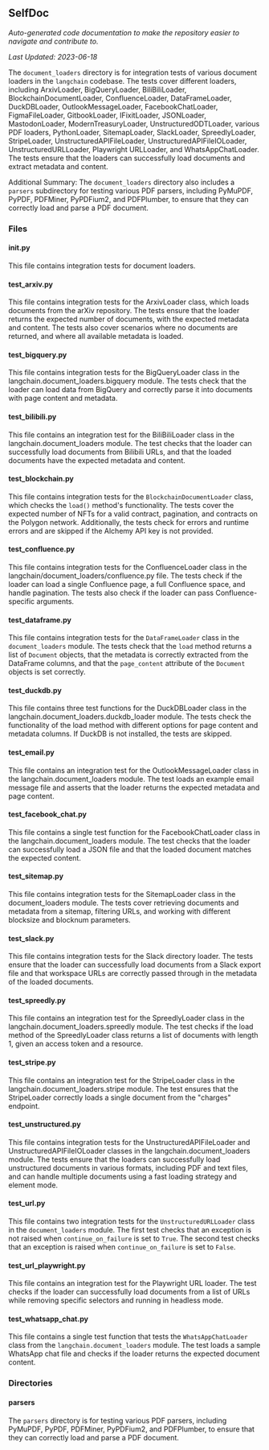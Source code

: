 <!--- START SELFDOC --->
## SelfDoc
_Auto-generated code documentation to make the repository easier to navigate and contribute to._

_Last Updated: 2023-06-18_

The `document_loaders` directory is for integration tests of various document loaders in the `langchain` codebase. The tests cover different loaders, including ArxivLoader, BigQueryLoader, BiliBiliLoader, BlockchainDocumentLoader, ConfluenceLoader, DataFrameLoader, DuckDBLoader, OutlookMessageLoader, FacebookChatLoader, FigmaFileLoader, GitbookLoader, IFixitLoader, JSONLoader, MastodonLoader, ModernTreasuryLoader, UnstructuredODTLoader, various PDF loaders, PythonLoader, SitemapLoader, SlackLoader, SpreedlyLoader, StripeLoader, UnstructuredAPIFileLoader, UnstructuredAPIFileIOLoader, UnstructuredURLLoader, Playwright URLLoader, and WhatsAppChatLoader. The tests ensure that the loaders can successfully load documents and extract metadata and content.

Additional Summary:
The `document_loaders` directory also includes a `parsers` subdirectory for testing various PDF parsers, including PyMuPDF, PyPDF, PDFMiner, PyPDFium2, and PDFPlumber, to ensure that they can correctly load and parse a PDF document.

### Files
#### __init__.py
This file contains integration tests for document loaders.

#### test_arxiv.py
This file contains integration tests for the ArxivLoader class, which loads documents from the arXiv repository. The tests ensure that the loader returns the expected number of documents, with the expected metadata and content. The tests also cover scenarios where no documents are returned, and where all available metadata is loaded.

#### test_bigquery.py
This file contains integration tests for the BigQueryLoader class in the langchain.document_loaders.bigquery module. The tests check that the loader can load data from BigQuery and correctly parse it into documents with page content and metadata.

#### test_bilibili.py
This file contains an integration test for the BiliBiliLoader class in the langchain.document_loaders module. The test checks that the loader can successfully load documents from Bilibili URLs, and that the loaded documents have the expected metadata and content.

#### test_blockchain.py
This file contains integration tests for the `BlockchainDocumentLoader` class, which checks the `load()` method's functionality. The tests cover the expected number of NFTs for a valid contract, pagination, and contracts on the Polygon network. Additionally, the tests check for errors and runtime errors and are skipped if the Alchemy API key is not provided.

#### test_confluence.py
This file contains integration tests for the ConfluenceLoader class in the langchain/document_loaders/confluence.py file. The tests check if the loader can load a single Confluence page, a full Confluence space, and handle pagination. The tests also check if the loader can pass Confluence-specific arguments.

#### test_dataframe.py
This file contains integration tests for the `DataFrameLoader` class in the `document_loaders` module. The tests check that the `load` method returns a list of `Document` objects, that the metadata is correctly extracted from the DataFrame columns, and that the `page_content` attribute of the `Document` objects is set correctly.

#### test_duckdb.py
This file contains three test functions for the DuckDBLoader class in the langchain.document_loaders.duckdb_loader module. The tests check the functionality of the load method with different options for page content and metadata columns. If DuckDB is not installed, the tests are skipped.

#### test_email.py
This file contains an integration test for the OutlookMessageLoader class in the langchain.document_loaders module. The test loads an example email message file and asserts that the loader returns the expected metadata and page content.

#### test_facebook_chat.py
This file contains a single test function for the FacebookChatLoader class in the langchain.document_loaders module. The test checks that the loader can successfully load a JSON file and that the loaded document matches the expected content.

#### test_sitemap.py
This file contains integration tests for the SitemapLoader class in the document_loaders module. The tests cover retrieving documents and metadata from a sitemap, filtering URLs, and working with different blocksize and blocknum parameters.

#### test_slack.py
This file contains integration tests for the Slack directory loader. The tests ensure that the loader can successfully load documents from a Slack export file and that workspace URLs are correctly passed through in the metadata of the loaded documents.

#### test_spreedly.py
This file contains an integration test for the SpreedlyLoader class in the langchain.document_loaders.spreedly module. The test checks if the load method of the SpreedlyLoader class returns a list of documents with length 1, given an access token and a resource.

#### test_stripe.py
This file contains an integration test for the StripeLoader class in the langchain.document_loaders.stripe module. The test ensures that the StripeLoader correctly loads a single document from the "charges" endpoint.

#### test_unstructured.py
This file contains integration tests for the UnstructuredAPIFileLoader and UnstructuredAPIFileIOLoader classes in the langchain.document_loaders module. The tests ensure that the loaders can successfully load unstructured documents in various formats, including PDF and text files, and can handle multiple documents using a fast loading strategy and element mode.

#### test_url.py
This file contains two integration tests for the `UnstructuredURLLoader` class in the `document_loaders` module. The first test checks that an exception is not raised when `continue_on_failure` is set to `True`. The second test checks that an exception is raised when `continue_on_failure` is set to `False`.

#### test_url_playwright.py
This file contains an integration test for the Playwright URL loader. The test checks if the loader can successfully load documents from a list of URLs while removing specific selectors and running in headless mode.

#### test_whatsapp_chat.py
This file contains a single test function that tests the `WhatsAppChatLoader` class from the `langchain.document_loaders` module. The test loads a sample WhatsApp chat file and checks if the loader returns the expected document content.

### Directories
#### parsers
The `parsers` directory is for testing various PDF parsers, including PyMuPDF, PyPDF, PDFMiner, PyPDFium2, and PDFPlumber, to ensure that they can correctly load and parse a PDF document.

<!--- END SELFDOC --->